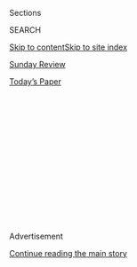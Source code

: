 <div id="app">

<div>

<div>

<div>

<div class="NYTAppHideMasthead css-1q2w90k e1suatyy0">

<div class="section css-ui9rw0 e1suatyy2">

<div class="css-eph4ug er09x8g0">

<div class="css-6n7j50">

</div>

<span class="css-1dv1kvn">Sections</span>

<div class="css-10488qs">

<span class="css-1dv1kvn">SEARCH</span>

</div>

[Skip to content](#site-content)[Skip to site index](#site-index)

</div>

<div id="masthead-section-label" class="css-1wr3we4 eaxe0e00">

[Sunday
Review](https://www.nytimes.com/section/opinion/sunday)

</div>

<div class="css-10698na e1huz5gh0">

</div>

</div>

<div id="masthead-bar-one" class="section hasLinks css-15hmgas e1csuq9d3">

<div class="css-uqyvli e1csuq9d0">

</div>

<div class="css-1uqjmks e1csuq9d1">

</div>

<div class="css-9e9ivx">

[](https://myaccount.nytimes.com/auth/login?response_type=cookie&client_id=vi)

</div>

<div class="css-1bvtpon e1csuq9d2">

[Today’s
Paper](https://www.nytimes.com/section/todayspaper)

</div>

</div>

</div>

</div>

<div data-aria-hidden="false">

<div id="site-content" data-role="main">

<div>

<div class="css-1aor85t" style="opacity:0.000000001;z-index:-1;visibility:hidden">

<div class="css-1hqnpie">

<div class="css-epjblv">

<span class="css-17xtcya">[Sunday
Review](/section/opinion/sunday)</span><span class="css-x15j1o">|</span><span class="css-fwqvlz">John
Lewis Was the
Anti-Trump</span>

</div>

<div class="css-k008qs">

<div class="css-1iwv8en">

<span class="css-18z7m18"></span>

<div>

</div>

</div>

<span class="css-1n6z4y">https://nyti.ms/39Hc9Dz</span>

<div class="css-1705lsu">

<div class="css-4xjgmj">

<div class="css-4skfbu" data-role="toolbar" data-aria-label="Social Media Share buttons, Save button, and Comments Panel with current comment count" data-testid="share-tools">

  - 
  - 
  - 
  - 
    
    <div class="css-6n7j50">
    
    </div>

  - 
  - 

</div>

</div>

</div>

</div>

</div>

</div>

<div id="NYT_TOP_BANNER_REGION" class="css-13pd83m">

</div>

<div id="top-wrapper" class="css-1sy8kpn">

<div id="top-slug" class="css-l9onyx">

Advertisement

</div>

[Continue reading the main
story](#after-top)

<div class="ad top-wrapper" style="text-align:center;height:100%;display:block;min-height:250px">

<div id="top" class="place-ad" data-position="top" data-size-key="top">

</div>

</div>

<div id="after-top">

</div>

</div>

<div>

<div class="css-v5btjw etb61u70">

<div class="css-v05ibm etb61u71">

[Opinion](/section/opinion)

</div>

</div>

<div id="sponsor-wrapper" class="css-1hyfx7x">

<div id="sponsor-slug" class="css-19vbshk">

Supported by

</div>

[Continue reading the main
story](#after-sponsor)

<div id="sponsor" class="ad sponsor-wrapper" style="text-align:center;height:100%;display:block">

</div>

<div id="after-sponsor">

</div>

</div>

<div class="css-186x18t">

</div>

<div class="css-1vkm6nb ehdk2mb0">

# John Lewis Was the Anti-Trump

</div>

The president doesn’t seem to know what democracy is; the congressman
embodied it.

<div class="css-18e8msd">

<div class="css-vp77d3 epjyd6m0">

<div class="css-1p10dcb ey68jwv0" data-aria-hidden="true">

[![Jamelle
Bouie](https://static01.nyt.com/images/2019/01/24/opinion/jamelle-bouie/jamelle-bouie-thumbLarge-v3.png
"Jamelle Bouie")](https://www.nytimes.com/column/jamelle-bouie)

</div>

<div class="css-1baulvz">

By [<span class="css-1baulvz last-byline" itemprop="name">Jamelle
Bouie</span>](https://www.nytimes.com/column/jamelle-bouie)

<div class="css-8atqhb">

Opinion Columnist

</div>

</div>

</div>

  - July 31,
    2020

  - 
    
    <div class="css-4xjgmj">
    
    <div class="css-d8bdto" data-role="toolbar" data-aria-label="Social Media Share buttons, Save button, and Comments Panel with current comment count" data-testid="share-tools">
    
      - 
      - 
      - 
      - 
        
        <div class="css-6n7j50">
        
        </div>
    
      - 
      - 
    
    </div>
    
    </div>

</div>

<div class="css-79elbk" data-testid="photoviewer-wrapper">

<div class="css-z3e15g" data-testid="photoviewer-wrapper-hidden">

</div>

<div class="css-1a48zt4 ehw59r15" data-testid="photoviewer-children">

![<span class="css-16f3y1r e13ogyst0" data-aria-hidden="true">People
lined up outside the U.S. Capitol to pay their respects to John
Lewis.</span><span class="css-cnj6d5 e1z0qqy90" itemprop="copyrightHolder"><span class="css-1ly73wi e1tej78p0">Credit...</span><span><span>Tom
Brenner/Reuters</span></span></span>](https://static01.nyt.com/images/2020/07/31/opinion/31bouieNew/merlin_175050603_216037fa-ae00-46ca-901d-574c43de1725-articleLarge.jpg?quality=75&auto=webp&disable=upscale)

</div>

</div>

</div>

<div class="section meteredContent css-1r7ky0e" name="articleBody" itemprop="articleBody">

<div class="audioFigureHeading">

### Listen to This Op-Ed

<span class="css-16qbtva">Audio Recording by Audm</span>

</div>

<div class="css-qe9gm7">

<div>

</div>

</div>

<div class="css-1fanzo5 StoryBodyCompanionColumn">

<div class="css-53u6y8">

*To hear more audio stories from publishers like The New York Times,
download*[*Audm for iPhone or
Android*](https://www.audm.com/?utm_source=nytopinion&utm_medium=embed&utm_campaign=trump_democracy_lewis)*.*

In his [final
essay](https://www.nytimes.com/2020/07/30/opinion/john-lewis-civil-rights-america.html),
published on Thursday in The New York Times, Representative John Lewis
of Georgia offered welcome words of encouragement and wisdom for
everyone protesting discrimination and injustice. He also made a crucial
point about our political system, one that bears repeating as we face
powerful threats to self-government and the rule of law.

“Democracy is not a state,” Lewis wrote. “It is an act, and each
generation must do its part to help build what we called the Beloved
Community, a nation and world society at peace with itself.”

Americans have lived with democratic institutions for so long that it’s
become easy to think of democracy as something that is defined and
embodied by those institutions. But the Constitution and Congress and
elections and courts aren’t democracy themselves as much as they’re
instruments for its realization. Democracy itself is something larger
and more expansive; it is an ethic, a way of living and, as Lewis wrote,
an *act*, something that you must do in order to summon it into
existence.

I am reminded, by all of this, of John Dewey, the American philosopher
and psychologist who devoted his long career to the explication of life
in a modern industrial democracy and its implications for a wide range
of social and political activity.

</div>

</div>

<div class="css-1fanzo5 StoryBodyCompanionColumn">

<div class="css-53u6y8">

In “The Ethics of Democracy,” an 1888 essay written while he was
teaching at the University of Michigan, Dewey described his expansive
vision of democracy. Against contemporary skeptics who saw democracy as
little more than simple majority rule by ignorant, isolated individuals,
he argued that we should understand democracy as “a form of moral and
spiritual association” that takes “personality” — meaning individual
potential — as its “first and final reality.” Democracy recognizes the
“infinite and universal possibility” within each person and seeks to
foster its expression, not for “mere self-assertion” or “unregulated”
desire but for “an individualism of freedom, of responsibility, of
initiative to and for the ethical ideal.”

For Dewey, democracy was an ethical project for individual and
collective flourishing. And a democratic society was one in which people
could develop their “[distinctive
capacities](https://www.gutenberg.org/files/852/852-h/852-h.htm)” to the
fullest and then use them for the sake of their communities.

<div class="css-1q1hscp">

<div class="css-1xk4eoy">

<div id="JBO">

</div>

</div>

</div>

Of course, Dewey knew that American democracy was far from this ideal.
And to the extent that the United States could be an example to the
world, it was only if it demonstrated progress toward “securing and
maintaining an ever-increasing release of the powers of human nature, in
service of a freedom which is cooperative and a cooperation which is
voluntary.”

The only way to make this happen, Dewey argued, was to live this
democratic belief in the “potentialities of every human being” and work
to “provide the conditions that will enable these potentialities to come
to realization.” Decades later, in 1941, as the world battled fascism,
Dewey wrote that democracy “is a faith which becomes sentimental when it
is not put systematically into practice every day in all the
relationships of living.”

</div>

</div>

<div class="css-1fanzo5 StoryBodyCompanionColumn">

<div class="css-53u6y8">

The reason to connect Lewis to Dewey is to highlight and emphasize this
idea of democracy as a social and ethical commitment, something that
cannot be limited to the ballot box, something that must be lived and
practiced in all spheres of life. Marching, speaking, deliberating,
educating, persuading — these are just some of the actions that help
make democracy real. They’re also the tools we’ll need to defend
democracy against the looming threat of autocracy.

Just a few hours before Lewis’s funeral in Atlanta, President Trump
denounced mail-in voting, in one of his now regular attempts to
delegitimize the upcoming election. He also raised the idea of pushing
the election back, to another date. “With Universal Mail-In Voting (not
Absentee Voting, which is good), 2020 will be the most INACCURATE &
FRAUDULENT Election in history,” [he wrote on
Twitter](https://twitter.com/realdonaldtrump/status/1288818160389558273?s=21).
“It will be a great embarrassment to the USA. Delay the Election until
people can properly, securely and safely vote???”

There’s no legal way the president can delay or postpone the election.
Its date is set by state and federal law and moving it would require a
herculean political effort. Trump lacks the patience or capacity to
coordinate. But that doesn’t mean his language isn’t dangerous. Trump is
sowing chaos. He’s undermining public faith in the election process and
building a constituency of supporters who will treat any result short of
his re-election as evidence of fraud and misconduct. And he’s been
backed thus far by an attorney general [who repeats his false
claims](https://www.cnn.com/2020/06/25/politics/barr-mail-in-voting-election-fraud-npr/index.html)
and gives ominously conditional answers to questions about honoring the
democratic process.
[Asked](https://abcnews.go.com/Politics/barr-testimony-live-updates-ag-faces-questions-2020/story?id=72029139)
during a hearing of the House Judiciary Committee on Tuesday what he
would do if Trump loses the election but refuses to concede, Bill Barr
answered, “If the results are clear I would leave office,” a response
that leaves open the possibility of unclear results and a contested
outcome.

It’s fair to say that over the last three and a half years our
democratic “norms” have done little to restrain Trump’s most corrupt and
authoritarian instincts. Our “checks and balances” have proved
inadequate in the face of a president who sees the Constitution as
merely a few pieces of paper. As we’ve seen with child separation on the
border or secretive federal police in Portland, Ore., Trump has tried to
extend and expand his authority as much as he can, daring the political
system to stop him each time.

But while many of our institutions have not been up to the task of
confronting Trump, our democracy, meaning individuals and communities
and civil society, has. Protest put Trump on the defensive in the days
after he took office; protest drew attention to his abuses at the
border; and protest over the last three months has helped galvanized
many millions more against him. If Trump is defeated, and if he does
leave office, it will be because Americans understood, and took
seriously, the idea that democracy is a way of living as much as it is a
form of government — that it is, as Lewis told us, an act and not a
state.

</div>

</div>

<div class="css-79elbk" data-testid="photoviewer-wrapper">

<div class="css-z3e15g" data-testid="photoviewer-wrapper-hidden">

</div>

<div class="css-1a48zt4 ehw59r15" data-testid="photoviewer-children">

![<span class="css-cnj6d5 e1z0qqy90" itemprop="copyrightHolder"><span class="css-1ly73wi e1tej78p0">Credit...</span><span>Jeff
Hutchens/Getty
Images</span></span>](https://static01.nyt.com/images/2020/08/02/opinion/31bouieOption/31bouieOption-articleLarge.jpg?quality=75&auto=webp&disable=upscale)

</div>

</div>

<div>

</div>

<div class="css-1fanzo5 StoryBodyCompanionColumn">

<div class="css-53u6y8">

*The Times is committed to publishing* [*a diversity of
letters*](https://www.nytimes.com/2019/01/31/opinion/letters/letters-to-editor-new-york-times-women.html)
*to the editor. We’d like to hear what you think about this or any of
our articles. Here are some*
[*tips*](https://help.nytimes.com/hc/en-us/articles/115014925288-How-to-submit-a-letter-to-the-editor)*.
And here's our email:*
[*letters@nytimes.com*](mailto:letters@nytimes.com)*.*

*Follow The New York Times Opinion section on*
[*Facebook*](https://www.facebook.com/nytopinion)*,* [*Twitter
(@NYTopinion)*](http://twitter.com/NYTOpinion) *and*
[*Instagram*](https://www.instagram.com/nytopinion/)*.*

</div>

</div>

</div>

<div>

</div>

<div>

</div>

<div>

</div>

<div>

<div id="bottom-wrapper" class="css-1ede5it">

<div id="bottom-slug" class="css-l9onyx">

Advertisement

</div>

[Continue reading the main
story](#after-bottom)

<div id="bottom" class="ad bottom-wrapper" style="text-align:center;height:100%;display:block;min-height:90px">

</div>

<div id="after-bottom">

</div>

</div>

</div>

</div>

</div>

## Site Index

<div>

</div>

## Site Information Navigation

  - [© <span>2020</span> <span>The New York Times
    Company</span>](https://help.nytimes.com/hc/en-us/articles/115014792127-Copyright-notice)

<!-- end list -->

  - [NYTCo](https://www.nytco.com/)
  - [Contact
    Us](https://help.nytimes.com/hc/en-us/articles/115015385887-Contact-Us)
  - [Work with us](https://www.nytco.com/careers/)
  - [Advertise](https://nytmediakit.com/)
  - [T Brand Studio](http://www.tbrandstudio.com/)
  - [Your Ad
    Choices](https://www.nytimes.com/privacy/cookie-policy#how-do-i-manage-trackers)
  - [Privacy](https://www.nytimes.com/privacy)
  - [Terms of
    Service](https://help.nytimes.com/hc/en-us/articles/115014893428-Terms-of-service)
  - [Terms of
    Sale](https://help.nytimes.com/hc/en-us/articles/115014893968-Terms-of-sale)
  - [Site
    Map](https://spiderbites.nytimes.com)
  - [Help](https://help.nytimes.com/hc/en-us)
  - [Subscriptions](https://www.nytimes.com/subscription?campaignId=37WXW)

</div>

</div>

</div>

</div>
